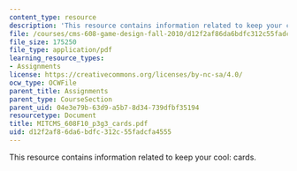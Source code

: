```yaml
---
content_type: resource
description: 'This resource contains information related to keep your cool: cards.'
file: /courses/cms-608-game-design-fall-2010/d12f2af86da6bdfc312c55fadcfa4555_MITCMS_608F10_p3g3_cards.pdf
file_size: 175250
file_type: application/pdf
learning_resource_types:
- Assignments
license: https://creativecommons.org/licenses/by-nc-sa/4.0/
ocw_type: OCWFile
parent_title: Assignments
parent_type: CourseSection
parent_uid: 04e3e79b-63d9-a5b7-8d34-739dfbf35194
resourcetype: Document
title: MITCMS_608F10_p3g3_cards.pdf
uid: d12f2af8-6da6-bdfc-312c-55fadcfa4555
---
```

This resource contains information related to keep your cool: cards.